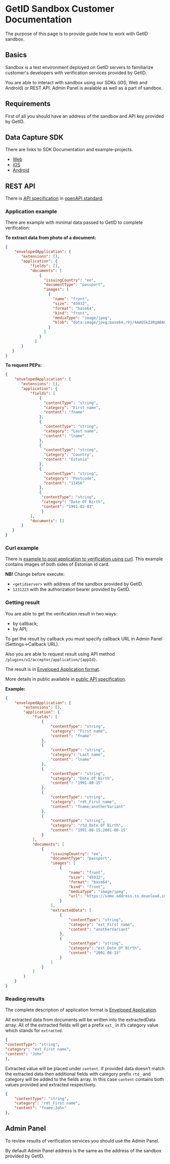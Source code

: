 # GetID Sandbox Customer Documentation
The purpose of this page is to provide guide how to work with GetID sandbox.

## Basics

Sandbox is a test environment deployed on GetID servers to familiarize customer's developers with verification services provided by GetID.

You are able to interact with sandbox using our SDKs (iOS, Web and Android) or REST API. Admin Panel is avalable as well as a part of sandbox.

## Requirements

First of all you should have an address of the sandbox and API key provided by GetID.

## Data Capture SDK

There are links to SDK Documentation and example-projects.

- [Web](https://github.com/vvorld/getid-web-sdk)
- [iOS](https://github.com/vvorld/getid-ios-sdk)
- [Android](https://github.com/vvorld/getid-android-sdk)

## REST API

There is [API specification](https://vvorld.github.io/) in [openAPI standard](https://github.com/OAI/OpenAPI-Specification/blob/master/versions/3.0.0.md).

### Application example

There are example with minimal data passed to GetID to complete verification:

**To extract data from photo of a document:**

```json
{
    "envelopedApplication": {
       "extensions": [],
       "application": {
           "fields": [],
           "documents": [
               {
                 "issuingCountry": "ee",
                 "documentType": "passport",
                 "images": [
                   {
                     "name": "front",
                     "size": "45932",
                     "format": "base64",
                     "kind": "front",
                     "mediaType": "image/jpeg",
                     "blob": "data:image/jpeg;base64,/9j/4AAQSkZJRgABAQAAA"
                   }
                 ]
               }
             ]
       }
   }
}
```

**To request PEPs:**

```json
{
    "envelopedApplication": {
       "extensions": [],
       "application": {
           "fields": [
               {
                 "contentType": "string",
                 "category": "First name",
                 "content": "fname"
               },
               {
                 "contentType": "string",
                 "category": "Last name",
                 "content": "lname"
               },
               {
                 "contentType": "string",
                 "category": "Country",
                 "content": "Estonia"
               },
               {
                 "contentType": "string",
                 "category": "Postcode",
                 "content": "11456"
               },
               {
                "contentType": "string",
                "category": "Date Of Birth",
                "content": "1991-02-03"
                }
           ],
           "documents": []
       }
   }
}
```

### Curl example

There is [example to post application to verification using curl](POST_example.txt). This example contains images of both sides of Estonian id card.

**NB!** Change before execute:
- `<getidserver>` with address of the sandbox provided by GetID.
- `1231223` with the authorization bearer provided by GetID.

### Getting result

You are able to get the verification result in two ways:
- by callback;
- by API;

To get the result by callback you must specify callback URL in Admin Panel (Settings->Callback URL). 

Also you are able to request result using API method `/plugins/v1/acceptor/application/{appId}`.

The result is in [Enveloped Application format](enveloped-application.yaml).

More details in public available in [public API specification](public-api.yaml). 

**Example:**

```json
{
    "envelopedApplication": {
        "extensions": [],
        "application": {
            "fields": [
                {
                    "contentType": "string",
                    "category": "First name",
                    "content": "fname"
                },
                {
                    "contentType": "string",
                    "category": "Last name",
                    "content": "lname"
                },
                {
                    "contentType": "string",
                    "category": "Date Of Birth",
                    "content": "1991-08-15"
                },
                {
                    "contentType": "string",
                    "category": "rdt_First name",
                    "content": "fname;anotherVariant"
                },
                {
                    "contentType": "string",
                    "category": "rtd_Date Of Birth",
                    "content": "1991-08-15;2001-08-15"
                }
            ],
            "documents": [
                {
                    "issuingCountry": "ee",
                    "documentType": "passport",
                    "images": [
                        {
                            "name": "front",
                            "size": "45932",
                            "format": "base64",
                            "kind": "front",
                            "mediaType": "image/jpeg",
                            "url": "https://some.address.to.dounload.image"
                        }
                    ],
                    "extractedData": [
                        {
                            "contentType": "string",
                            "category": "ext_First name",
                            "content": "anotherVariant"
                        },
                        {
                            "contentType": "string",
                            "category": "ext_Date Of Birth",
                            "content": "2001-08-15"
                        }
                    ]
                }
            ]
        }
    }
}
```

### Reading results

The complete description of application format is [Enveloped Application](enveloped-application.yaml).

All extracted data from documents will be written into the extractedData array. All of the extracted fields will get a prefix `ext_` in it’s category value which stands for `extracted`.

```json
{
"contentType": "string",
"category": "ext_First name",
"content": "John"
},
```

Extracted value will be placed under `content`.
If provided data doesn’t match the extracted data then additional fields with category prefix `rtd_` and category will be added to the fields array. In this case `content` contains both values provided and extracted respectively.

```json
{
    "contentType": "string",
    "category": "rdt_First name",
    "content": "fname;John"
},
```

## Admin Panel

To review results of verification services you should use the Admin Panel.

By default Admin Panel address is the same as the address of the sandbox provided by GetID.
